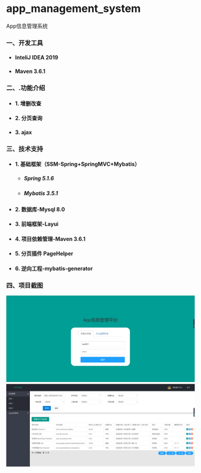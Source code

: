 # app_management_system
App信息管理系统

### 一、开发工具

- #### InteliJ IDEA 2019

- #### Maven 3.6.1


### 二、.功能介绍

- #### 1. 增删改查

- #### 2. 分页查询

- #### 3. ajax


### 三、技术支持

- #### 1. 基础框架（SSM-Spring+SpringMVC+Mybatis）

  - ##### Spring 5.1.6

  - ##### Mybatis 3.5.1

- #### 2. 数据库-Mysql 8.0

- #### 3. 前端框架-Layui 

- #### 4. 项目依赖管理-Maven 3.6.1

- #### 5. 分页插件 PageHelper

- #### 6. 逆向工程-mybatis-generator

### 四、项目截图
![img](01.png)
![img](02.png)
